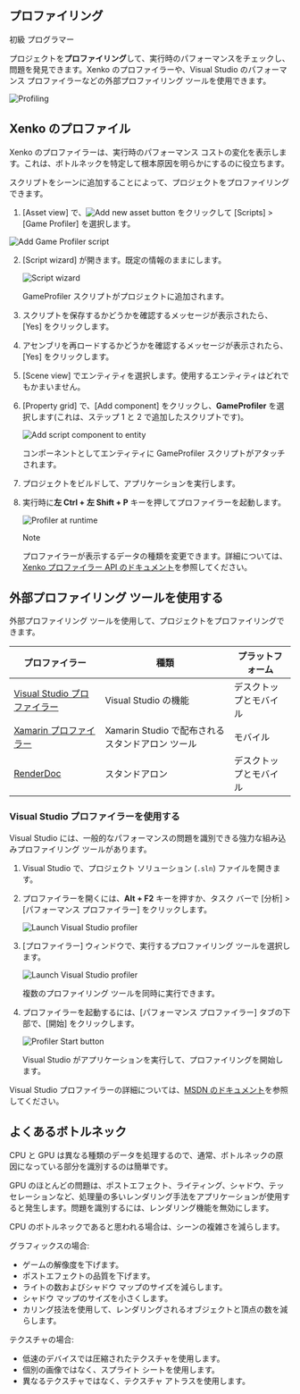 ## プロファイリング

<span class="label label-doc-level">初級</span>
<span class="label label-doc-audience">プログラマー</span>

プロジェクトを**プロファイリング**して、実行時のパフォーマンスをチェックし、問題を発見できます。Xenko のプロファイラーや、Visual Studio のパフォーマンス プロファイラーなどの外部プロファイリング ツールを使用できます。

![Profiling](media/profiling.png)

## Xenko のプロファイル

Xenko のプロファイラーは、実行時のパフォーマンス コストの変化を表示します。これは、ボトルネックを特定して根本原因を明らかにするのに役立ちます。

スクリプトをシーンに追加することによって、プロジェクトをプロファイリングできます。

1. [Asset view] で、![Add new asset button](media/profiling-add-new-asset-button.png) をクリックして [Scripts] > [Game Profiler] を選択します。

 ![Add Game Profiler script](media/profiling-add-game-profiler-script.png)

2. [Script wizard] が開きます。既定の情報のままにします。

    ![Script wizard](media/game-profiler-script-wizard.png)

    GameProfiler スクリプトがプロジェクトに追加されます。

3. スクリプトを保存するかどうかを確認するメッセージが表示されたら、[Yes] をクリックします。

4. アセンブリを再ロードするかどうかを確認するメッセージが表示されたら、[Yes] をクリックします。

5. [Scene view] でエンティティを選択します。使用するエンティティはどれでもかまいません。

6. [Property grid] で、[Add component] をクリックし、**GameProfiler** を選択します(これは、ステップ 1 と 2 で追加したスクリプトです)。

    ![Add script component to entity](media/profiling-add-game-profiler-script-component.png)

    コンポーネントとしてエンティティに GameProfiler スクリプトがアタッチされます。

7. プロジェクトをビルドして、アプリケーションを実行します。

8. 実行時に**左 Ctrl + 左 Shift + P** キーを押してプロファイラーを起動します。

    ![Profiler at runtime](media/profiling-profiler-at-runtime.png)

    >[!NOTE]
    >プロファイラーが表示するデータの種類を変更できます。詳細については、[Xenko プロファイラー API のドキュメント](xref:SiliconStudio.Core.Diagnostics.Profiler)を参照してください。

## 外部プロファイリング ツールを使用する

外部プロファイリング ツールを使用して、プロジェクトをプロファイリングできます。

| プロファイラー | 種類 | プラットフォーム |
| ---- | ---- | -----|
| [Visual Studio プロファイラー](https://msdn.microsoft.com/en-us/library/mt210448.aspx) | Visual Studio の機能 | デスクトップとモバイル |
| [Xamarin プロファイラー](https://www.xamarin.com/profiler) | Xamarin Studio で配布されるスタンドアロン ツール | モバイル |
| [RenderDoc](https://renderdoc.org/builds) | スタンドアロン | デスクトップとモバイル |

### Visual Studio プロファイラーを使用する
Visual Studio には、一般的なパフォーマンスの問題を識別できる強力な組み込みプロファイリング ツールがあります。

1. Visual Studio で、プロジェクト ソリューション (`.sln`) ファイルを開きます。

2. プロファイラーを開くには、**Alt + F2** キーを押すか、タスク バーで [分析] > [パフォーマンス プロファイラー] をクリックします。

    ![Launch Visual Studio profiler](media/profiling-profiling-in-visual-studio-start-profiler.png)

3. [プロファイラー] ウィンドウで、実行するプロファイリング ツールを選択します。

    ![Launch Visual Studio profiler](media/profiling-profiling-in-visual-studio-gpu-cpu-profiling-launch.png)

    複数のプロファイリング ツールを同時に実行できます。

4. プロファイラーを起動するには、[パフォーマンス プロファイラー] タブの下部で、[開始] をクリックします。

   ![Profiler Start button](media/profiler-start-button.png)

    Visual Studio がアプリケーションを実行して、プロファイリングを開始します。

Visual Studio プロファイラーの詳細については、[MSDN のドキュメント](https://msdn.microsoft.com/en-us/library/mt210448.aspx)を参照してください。

## よくあるボトルネック

CPU と GPU は異なる種類のデータを処理するので、通常、ボトルネックの原因になっている部分を識別するのは簡単です。

GPU のほとんどの問題は、ポストエフェクト、ライティング、シャドウ、テッセレーションなど、処理量の多いレンダリング手法をアプリケーションが使用すると発生します。問題を識別するには、レンダリング機能を無効にします。

CPU のボトルネックであると思われる場合は、シーンの複雑さを減らします。

グラフィックスの場合:

* ゲームの解像度を下げます。
* ポストエフェクトの品質を下げます。
* ライトの数およびシャドウ マップのサイズを減らします。
* シャドウ マップのサイズを小さくします。
* カリング技法を使用して、レンダリングされるオブジェクトと頂点の数を減らします。

テクスチャの場合:

* 低速のデバイスでは圧縮されたテクスチャを使用します。
* 個別の画像ではなく、スプライト シートを使用します。
* 異なるテクスチャではなく、テクスチャ アトラスを使用します。
